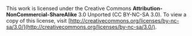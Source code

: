 This work is licensed under the Creative Commons **Attribution-NonCommercial-ShareAlike** 3.0 Unported (CC BY-NC-SA 3.0). To view a copy of this license, visit [http://creativecommons.org/licenses/by-nc-sa/3.0/](http://creativecommons.org/licenses/by-nc-sa/3.0/).